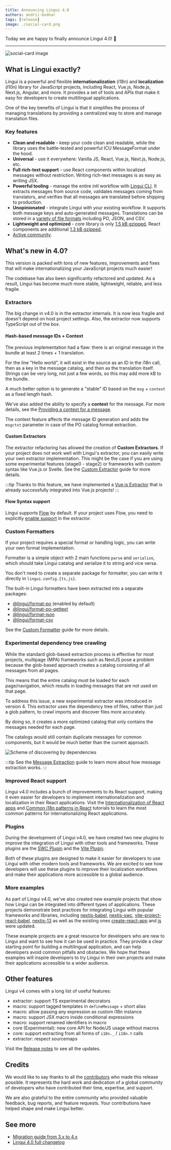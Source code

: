 ```yaml
---
title: Announcing Lingui 4.0
authors: andrii-bodnar
tags: [release]
image: ./social-card.png
---
```


Today we are happy to finally announce Lingui 4.0! 🥳️

---

![social-card image](./social-card.png)

## What is Lingui exactly?

Lingui is a powerful and flexible **internationalization** (i18n) and **localization** (l10n) library for JavaScript projects, including React, Vue.js, Node.js, Next.js, Angular, and more. It provides a set of tools and APIs that make it easy for developers to create multilingual applications.

One of the key benefits of Lingui is that it simplifies the process of managing translations by providing a centralized way to store and manage translation files.

### Key features

- **Clean and readable** - keep your code clean and readable, while the library uses the battle-tested and powerful ICU MessageFormat under the hood.
- **Universal** - use it everywhere: Vanilla JS, React, Vue.js, Next.js, Node.js, etc.
- **Full rich-text support** - use React components within localized messages without restriction. Writing rich-text messages is as easy as writing JSX.
- **Powerful tooling** - manage the entire intl workflow with [Lingui CLI](https://lingui.dev/tutorials/cli). It extracts messages from source code, validates messages coming from translators, and verifies that all messages are translated before shipping to production.
- **Unopinionated** - integrate Lingui with your existing workflow. It supports both message keys and auto-generated messages. Translations can be stored in a [variety of file formats](https://lingui.dev/ref/catalog-formats) including PO, JSON, and CSV.
- **Lightweight and optimized** - core library is only [1.5 kB gzipped](https://bundlephobia.com/result?p=@lingui/core), React components are additional [1.3 kB gzipped](https://bundlephobia.com/result?p=@lingui/react).
- [Active community](https://lingui.dev/misc/community).

## What's new in 4.0?

This version is packed with tons of new features, improvements and fixes that will make internationalizing your JavaScript projects much easier!

The codebase has also been significantly refactored and updated. As a result, Lingui has become much more stable, lightweight, reliable, and less fragile.

<!--truncate-->

### Extractors

The big change in v4.0 is in the extractor internals. It is now less fragile and doesn't depend on host project settings. Also, the extractor now supports TypeScript out of the box.

#### Hash-based message IDs + Context

The previous implementation had a flaw: there is an original message in the bundle at least 2 times + 1 translation.

For the line "Hello world", it will exist in the source as an ID in the i18n call, then as a key in the message catalog, and then as the translation itself. Strings can be very long, not just a few words, so this may add more kB to the bundle.

A much better option is to generate a "stable" ID based on the `msg` + `context` as a fixed length hash.

We've also added the ability to specify a **context** for the message. For more details, see the [Providing a context for a message](https://lingui.dev/tutorials/react-patterns#providing-a-context-for-a-message).

The context feature affects the message ID generation and adds the `msgctxt` parameter in case of the PO catalog format extraction.

#### Custom Extractors

The extractor refactoring has allowed the creation of **Custom Extractors**. If your project does not work well with Lingui's extractor, you can easily write your own extractor implementation. This might be the case if you are using some experimental features (stage0 - stage2) or frameworks with custom syntax like Vue.js or Svelte. See the [Custom Extractor](https://lingui.dev/guides/custom-extractor) guide for more details.

:::tip
Thanks to this feature, we have implemented a [Vue.js Extractor](https://lingui.dev/tutorials/extractor-vue) that is already successfully integrated into Vue.js projects!
:::

#### Flow Syntax support

Lingui supports [Flow](https://flow.org/) by default. If your project uses Flow, you need to explicitly [enable support](https://lingui.dev/guides/flow) in the extractor.

### Custom Formatters

If your project requires a special format or handling logic, you can write your own format implementation.

Formatter is a simple object with 2 main functions `parse` and `serialize`, which should take Lingui catalog and serialize it to string and vice versa.

You don't need to create a separate package for formatter, you can write it directly in `lingui.config.{ts,js}`.

The built-in Lingui formatters have been extracted into a separate packages:

- [@lingui/format-po](https://www.npmjs.com/package/@lingui/format-po) (enabled by default)
- [@lingui/format-po-gettext](https://www.npmjs.com/package/@lingui/format-po-gettext)
- [@lingui/format-json](https://www.npmjs.com/package/@lingui/format-json)
- [@lingui/format-csv](https://www.npmjs.com/package/@lingui/format-csv)

See the [Custom Formatter](https://lingui.dev/guides/custom-formatter) guide for more details.

### Experimental dependency tree crawling

While the standard glob-based extraction process is effective for most projects, multipage (MPA) frameworks such as NextJS pose a problem because the glob-based approach creates a catalog consisting of all messages from all pages.

This means that the entire catalog must be loaded for each page/navigation, which results in loading messages that are not used on that page.

To address this issue, a new experimental extractor was introduced in version 4. This extractor uses the dependency tree of files, rather than just a glob pattern, to crawl imports and discover files more accurately.

By doing so, it creates a more optimized catalog that only contains the messages needed for each page.

The catalogs would still contain duplicate messages for common components, but it would be much better than the current approach.

![Scheme of discovering by dependencies](/img/docs/extractor-deps-scheme.svg)

:::tip
See the [Message Extraction](https://lingui.dev/guides/message-extraction) guide to learn more about how message extraction works.
:::

### Improved React support

Lingui v4.0 includes a bunch of improvements to its React support, making it even easier for developers to implement internationalization and localization in their React applications. Visit the [Internationalization of React apps](https://lingui.dev/tutorials/react) and [Common i18n patterns in React](https://lingui.dev/tutorials/react-patterns) tutorials to learn the most common patterns for internationalizing React applications.

### Plugins

During the development of Lingui v4.0, we have created two new plugins to improve the integration of Lingui with other tools and frameworks. These plugins are the [SWC Plugin](https://lingui.dev/ref/swc-plugin) and the [Vite Plugin](https://lingui.dev/ref/vite-plugin).

Both of these plugins are designed to make it easier for developers to use Lingui with other modern tools and frameworks. We are excited to see how developers will use these plugins to improve their localization workflows and make their applications more accessible to a global audience.

### More examples

As part of Lingui v4.0, we've also created new example projects that show how Lingui can be integrated into different types of applications. These projects demonstrate best practices for integrating Lingui with popular frameworks and libraries, including [nextjs-babel](https://github.com/lingui/js-lingui/tree/main/examples/nextjs-babel), [nextjs-swc](https://github.com/lingui/js-lingui/tree/main/examples/nextjs-swc), [vite-project-react-babel](https://github.com/lingui/js-lingui/tree/main/examples/vite-project-react-babel), [nextjs-13](https://github.com/lingui/swc-plugin/tree/main/examples/nextjs-13) as well as the existing ones [create-react-app](https://github.com/lingui/js-lingui/tree/main/examples/create-react-app) and [js](https://github.com/lingui/js-lingui/tree/main/examples/js) were updated.

These example projects are a great resource for developers who are new to Lingui and want to see how it can be used in practice. They provide a clear starting point for building a multilingual application, and can help developers avoid common pitfalls and obstacles. We hope that these examples will inspire developers to try Lingui in their own projects and make their applications accessible to a wider audience.

## Other features

Lingui v4 comes with a long list of useful features:

- extractor: support TS experimental decorators
- macro: support tagged templates in `defineMessage` + short alias
- macro: allow passing any expression as custom i18n instance
- macro: support JSX macro inside conditional expressions
- macro: support renamed identifiers in macro
- core (Experimental): new core API for Node/JS usage without macros
- core: support extracting from all forms of `i18n._` / `i18n.t` calls
- extractor: respect sourcemaps

Visit the [Release notes](https://github.com/lingui/js-lingui/releases/tag/v4.0.0) to see all the updates.

## Credits

We would like to say thanks to all the [contributors](https://github.com/lingui/js-lingui/graphs/contributors) who made this release possible. It represents the hard work and dedication of a global community of developers who have contributed their time, expertise, and support.

We are also grateful to the entire community who provided valuable feedback, bug reports, and feature requests. Your contributions have helped shape and make Lingui better.

## See more

- [Migration guide from 3.x to 4.x](https://lingui.dev/releases/migration-4)
- [Lingui 4.0 full changelog](https://github.com/lingui/js-lingui/releases/tag/v4.0.0)
